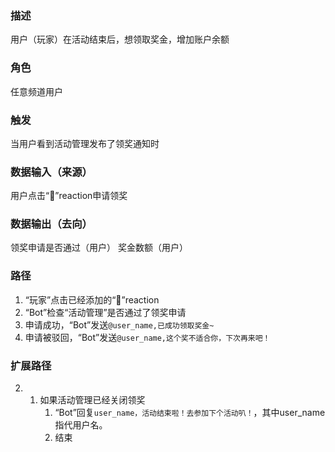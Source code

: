 ### 描述

用户（玩家）在活动结束后，想领取奖金，增加账户余额

### 角色

任意频道用户

### 触发

当用户看到活动管理发布了领奖通知时

### 数据输入（来源）

用户点击“🎲”reaction申请领奖

### 数据输出（去向）

领奖申请是否通过（用户）
奖金数额（用户）

### 路径

1. “玩家”点击已经添加的“🎲”reaction
2. “Bot”检查“活动管理”是否通过了领奖申请
3. 申请成功，“Bot”发送```@user_name,已成功领取奖金~```
4. 申请被驳回，“Bot”发送```@user_name,这个奖不适合你，下次再来吧！```

### 扩展路径

2.  
	1. 如果活动管理已经关闭领奖
		1.  “Bot”回复```user_name，活动结束啦！去参加下个活动叭！```，其中user_name指代用户名。
		2.  结束
